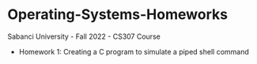 # Operating-Systems-Homeworks
Sabanci University - Fall 2022 - CS307 Course

- Homework 1: Creating a C program to simulate a piped shell command
